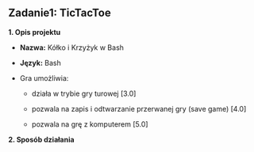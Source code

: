 ## Zadanie1: TicTacToe
  

**1. Opis projektu**
* **Nazwa:** Kółko i Krzyżyk w Bash
* **Język:** Bash
* Gra umożliwia:

    * działa w trybie gry turowej [3.0] 

    * pozwala na zapis i odtwarzanie przerwanej gry (save game) [4.0]

    * pozwala na grę z komputerem [5.0]

**2. Sposób działania**
